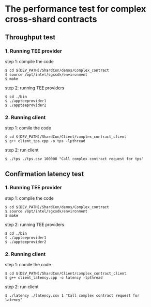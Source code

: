 # The performance test for complex cross-shard contracts
## Throughput test
### 1. Running TEE provider
step 1: compile the code
```
$ cd $(DEV_PATH)/ShardCon/demos/Complex_contract
$ source /opt/intel/sgxsdk/environment  
$ make
```
step 2: running TEE providers
```
$ cd ./bin  
$ ./appteeprovider1  
$ ./appteeprovider2
```
### 2. Running client
step 1: comile the code
```
$ cd $(DEV_PATH)/ShardCon/Client/complex_contract_client
$ g++ client_tps.cpp -o tps -lpthread  
```
step 2: run client
```
$ ./tps ./tps.csv 100000 "Call complex contract request for tps"
```

## Confirmation latency test
### 1. Running TEE provider
step 1: compile the code
```
$ cd $(DEV_PATH)/ShardCon/demos/Complex_contract
$ source /opt/intel/sgxsdk/environment  
$ make
```
step 2: running TEE providers
```
$ cd ./bin  
$ ./appteeprovider1  
$ ./appteeprovider2
```
### 2. Running client
step 1: comile the code
```
$ cd $(DEV_PATH)/ShardCon/Client/complex_contract_client
$ g++ client_latency.cpp -o latency -lpthread
```
step 2: run client
```
$ ./latency ./latency.csv 1 "Call complex contract request for latency"
```